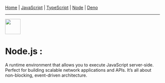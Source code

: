 [Home](https://vatsalsaxena22.github.io/JavaScripts/) | [JavaScript](JavaScript.md) | [TypeScript](TypeScript.md) | [Node](Node.md) | [Deno](Deno.md)

---


<img src="https://cdn.jsdelivr.net/gh/devicons/devicon@latest/icons/nodejs/nodejs-original.svg" width="50"/>

# Node.js :

A runtime environment that allows you to execute JavaScript server-side. Perfect for building scalable network applications and APIs. It’s all about non-blocking, event-driven architecture.
